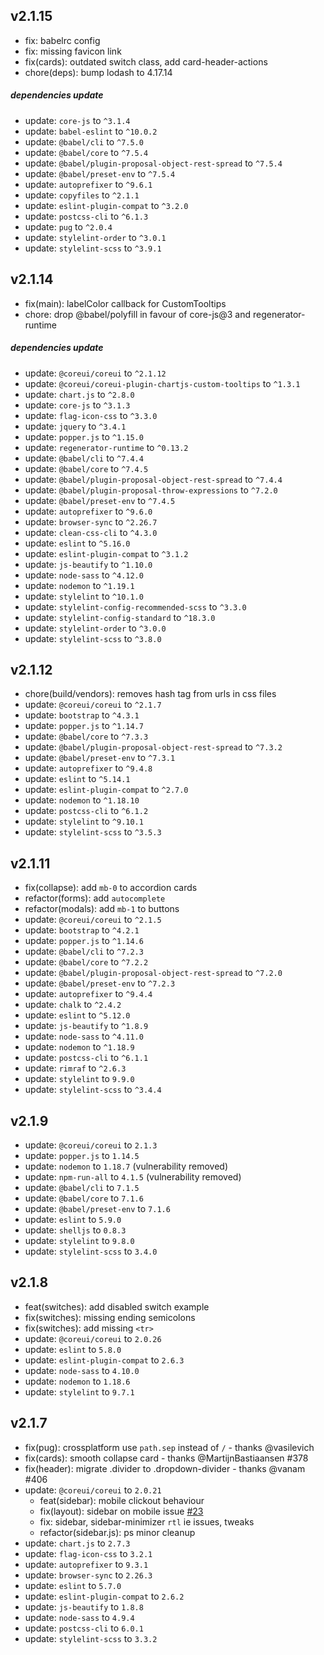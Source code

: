 ## v2.1.15
- fix: babelrc config
- fix: missing favicon link
- fix(cards): outdated switch class, add card-header-actions
- chore(deps): bump lodash to 4.17.14

##### dependencies update
- update: `core-js` to `^3.1.4`
- update: `babel-eslint` to `^10.0.2`
- update: `@babel/cli` to `^7.5.0`
- update: `@babel/core` to `^7.5.4`
- update: `@babel/plugin-proposal-object-rest-spread` to `^7.5.4`
- update: `@babel/preset-env` to `^7.5.4`
- update: `autoprefixer` to `^9.6.1`
- update: `copyfiles` to `^2.1.1`
- update: `eslint-plugin-compat` to `^3.2.0`
- update: `postcss-cli` to `^6.1.3`
- update: `pug` to `^2.0.4`
- update: `stylelint-order` to `^3.0.1`
- update: `stylelint-scss` to `^3.9.1`

## v2.1.14
- fix(main): labelColor callback for CustomTooltips  
- chore: drop @babel/polyfill in favour of core-js@3 and regenerator-runtime

##### dependencies update
- update: `@coreui/coreui` to `^2.1.12`
- update: `@coreui/coreui-plugin-chartjs-custom-tooltips` to `^1.3.1`
- update: `chart.js` to `^2.8.0`
- update: `core-js` to `^3.1.3`
- update: `flag-icon-css` to `^3.3.0`
- update: `jquery` to `^3.4.1`
- update: `popper.js` to `^1.15.0`
- update: `regenerator-runtime` to `^0.13.2`
- update: `@babel/cli` to `^7.4.4`
- update: `@babel/core` to `^7.4.5`
- update: `@babel/plugin-proposal-object-rest-spread` to `^7.4.4`
- update: `@babel/plugin-proposal-throw-expressions` to `^7.2.0`
- update: `@babel/preset-env` to `^7.4.5`
- update: `autoprefixer` to `^9.6.0`
- update: `browser-sync` to `^2.26.7`
- update: `clean-css-cli` to `^4.3.0`
- update: `eslint` to `^5.16.0`
- update: `eslint-plugin-compat` to `^3.1.2`
- update: `js-beautify` to `^1.10.0`
- update: `node-sass` to `^4.12.0`
- update: `nodemon` to `^1.19.1`
- update: `stylelint` to `^10.1.0`
- update: `stylelint-config-recommended-scss` to `^3.3.0`
- update: `stylelint-config-standard` to `^18.3.0`
- update: `stylelint-order` to `^3.0.0`
- update: `stylelint-scss` to `^3.8.0`

## v2.1.12
- chore(build/vendors): removes hash tag from urls in css files
- update: `@coreui/coreui` to `^2.1.7`
- update: `bootstrap` to `^4.3.1`
- update: `popper.js` to `^1.14.7`
- update: `@babel/core` to `^7.3.3`
- update: `@babel/plugin-proposal-object-rest-spread` to `^7.3.2`
- update: `@babel/preset-env` to `^7.3.1`
- update: `autoprefixer` to `^9.4.8`
- update: `eslint` to `^5.14.1`
- update: `eslint-plugin-compat` to `^2.7.0`
- update: `nodemon` to `^1.18.10`
- update: `postcss-cli` to `^6.1.2`
- update: `stylelint` to `^9.10.1`
- update: `stylelint-scss` to `^3.5.3`

## v2.1.11
- fix(collapse): add `mb-0` to accordion cards
- refactor(forms): add `autocomplete`
- refactor(modals): add `mb-1` to buttons
- update: `@coreui/coreui` to `^2.1.5`
- update: `bootstrap` to `^4.2.1`
- update: `popper.js` to `^1.14.6`
- update: `@babel/cli` to `^7.2.3`
- update: `@babel/core` to `^7.2.2`
- update: `@babel/plugin-proposal-object-rest-spread` to `^7.2.0`
- update: `@babel/preset-env` to `^7.2.3`
- update: `autoprefixer` to `^9.4.4`
- update: `chalk` to `^2.4.2`
- update: `eslint` to `^5.12.0`
- update: `js-beautify` to `^1.8.9`
- update: `node-sass` to `^4.11.0`
- update: `nodemon` to `^1.18.9`
- update: `postcss-cli` to `^6.1.1`
- update: `rimraf` to `^2.6.3`
- update: `stylelint` to `9.9.0`
- update: `stylelint-scss` to `^3.4.4`

## v2.1.9
- update: `@coreui/coreui` to `2.1.3`
- update: `popper.js` to `1.14.5`
- update: `nodemon` to `1.18.7` (vulnerability removed)
- update: `npm-run-all` to `4.1.5` (vulnerability removed)
- update: `@babel/cli` to `7.1.5`
- update: `@babel/core` to `7.1.6`
- update: `@babel/preset-env` to `7.1.6`
- update: `eslint` to `5.9.0`
- update: `shelljs` to `0.8.3`
- update: `stylelint` to `9.8.0`
- update: `stylelint-scss` to `3.4.0`

## v2.1.8
- feat(switches): add disabled switch example
- fix(switches): missing ending semicolons
- fix(switches): add missing `<tr>`
- update: `@coreui/coreui` to `2.0.26`
- update: `eslint` to `5.8.0`
- update: `eslint-plugin-compat` to `2.6.3`
- update: `node-sass` to `4.10.0`
- update: `nodemon` to `1.18.6`
- update: `stylelint` to `9.7.1` 

## v2.1.7
- fix(pug): crossplatform use `path.sep` instead of `/` - thanks @vasilevich
- fix(cards): smooth collapse card - thanks @MartijnBastiaansen #378
- fix(header): migrate .divider to .dropdown-divider - thanks @vanam #406
- update: `@coreui/coreui` to `2.0.21`
  - feat(sidebar): mobile clickout behaviour
  - fix(layout): sidebar on mobile issue [#23](https://github.com/coreui/coreui-angular/issues/23)
  - fix: sidebar, sidebar-minimizer `rtl` ie issues, tweaks
  - refactor(sidebar.js): ps minor cleanup
- update: `chart.js` to `2.7.3`
- update: `flag-icon-css` to `3.2.1`
- update: `autoprefixer` to `9.3.1`
- update: `browser-sync` to `2.26.3`
- update: `eslint` to `5.7.0`
- update: `eslint-plugin-compat` to `2.6.2`
- update: `js-beautify` to `1.8.8`
- update: `node-sass` to `4.9.4`
- update: `postcss-cli` to `6.0.1`
- update: `stylelint-scss` to `3.3.2`

